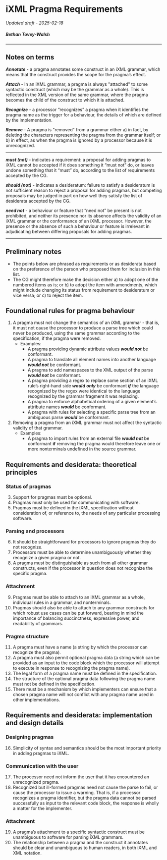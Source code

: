 # iXML Pragma Requirements
*Updated draft - 2025-02-18*
##### Bethan Tovey-Walsh

----

## Notes on terms
***Annotate*** - a pragma annotates some construct in an iXML grammar, which means that the construct provides the scope for the pragma’s effect. 

***Attach*** - In an iXML grammar, a pragma is always "attached" to some syntactic construct  (which may be the grammar as a whole). This is reflected in the XML version of the same grammar, where the pragma  becomes the child of the construct to which it is attached.

***Recognize*** - a processor “recognizes” a pragma when it identifies the pragma name as the trigger for a behaviour, the details of which are defined by the implementation. 

***Remove*** - A pragma is "removed" from a grammar either a) in fact, by deleting the characters representing the pragma from the grammar itself; or b) in effect, as when the pragma is ignored by a processor because it is unrecognized. 

----

***must (not)*** - indicates a requirement: a proposal for adding pragmas to iXML cannot be accepted if it does something it “must not” do, or leaves undone something that it “must” do, according to the list of requirements accepted by the CG. 

***should (not)*** - indicates a desideratum: failure to satisfy a desideratum is not sufficient reason to reject a proposal for adding pragmas, but competing proposals may be judged in part on how well they satisfy the list of desiderata accepted by the CG. 

***need not*** - a behaviour or feature that “need not” be present is not prohibited, and neither its presence nor its absence affects the validity of an iXML grammar or the conformance of an iXML processor. However, the presence or the absence of such a behaviour or feature is irrelevant in adjudicating between differing proposals for adding pragmas.

----

## Preliminary notes
- The points below are phrased as requirements or as desiderata based on the preference of the person who proposed them for inclusion in this list.
- The CG might therefore make the decision either a) to adopt one of the numbered items as is; or b) to adopt the item with amendments, which might include changing its status from requirement to desideratum or vice versa; or c) to reject the item.

## Foundational rules for pragma behaviour
1. A pragma must not change the semantics of an iXML grammar - that is, it must not cause the processor to produce a parse tree which could never be produced, using the same grammar according to the specification, if the pragma were removed.
   - Examples:
     - A pragma providing dynamic attribute values ***would not*** be conformant. 
     - A pragma to translate all element names into another language ***would not*** be conformant. 
     - A pragma to add namespaces to the XML output of the parse ***would not*** be conformant. 
     - A pragma providing a regex to replace some section of an iXML rule’s right-hand side ***would*** ***only*** be conformant ***if*** the language recognized by the regex were identical to the language recognized by the grammar fragment it was replacing. 
     - A pragma to enforce alphabetical ordering of a given element’s attribute names ***would*** be conformant. 
     - A pragma with rules for selecting a specific parse tree from an ambiguous parse ***would*** be conformant. 
2. Removing a pragma from an iXML grammar must not affect the syntactic validity of that grammar.
   - Examples:
     - A pragma to import rules from an external file ***would not*** be conformant **if** removing the pragma would therefore leave one or more nonterminals undefined in the source grammar. 

## Requirements and desiderata: theoretical principles

### Status of pragmas
3. Support for pragmas must be optional.
4. Pragmas must only be used for communicating with software.
5. Pragmas must be defined in the iXML specification without consideration of, or reference to, the needs of any particular processing software. 

### Parsing and processors
6. It should be straightforward for processors to ignore pragmas they do not recognize.
7. Processors must be able to determine unambiguously whether they recognize a given pragma or not.
8. A pragma must be distinguishable as such from all other grammar constructs, even if the processor in question does not recognize the specific pragma. 

### Attachment
9. Pragmas must be able to attach to an iXML grammar as a whole, individual rules in a grammar, and nonterminals. 
10. Pragmas should also be able to attach to any grammar constructs for which robust use cases can be put forward, bearing in mind the importance of balancing succinctness, expressive power, and readability of grammars. 

### Pragma structure
11. A pragma must have a name (a string by which the processor can recognize the pragma). 
12. A pragma must also permit optional pragma data (a string which can be provided as an input to the code block which the processor will attempt to execute in response to recognizing the pragma name).
13. The legal form of a pragma name must be defined in the specification. 
14. The structure of the optional pragma data following the pragma name must not be defined in the specification.
15. There must be a mechanism by which implementers can ensure that a chosen pragma name will not conflict with any pragma name used in other implementations. 

## Requirements and desiderata: implementation and design details

### Designing pragmas
16. Simplicity of syntax and semantics should be the most important priority in adding pragmas to iXML. 

### Communication with the user
17. The processor need not inform the user that it has encountered an unrecognized pragma. 
18. Recognized but ill-formed pragmas need not cause the parse to fail, or cause the processor to issue a warning. That is, if a processor recognizes a pragma identifier, but the pragma data cannot be parsed successfully as input to the relevant code block, the response is wholly a matter for the implementer. 

### Attachment
19. A pragma’s attachment to a specific syntactic construct must be unambiguous to software for parsing iXML grammars.
20. The relationship between a pragma and the construct it annotates should be clear and unambiguous to human readers, in both iXML and XML notation. 



